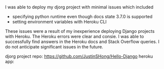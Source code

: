 I was able to deploy my djorg project with minimal issues which included

* specifying python runtime even though docs state 3.7.0 is supported
* setting environment variables with Heroku CLI

These issues were a result of my inexperience deploying Django projects with Heroku. The Heroku errors were clear and consie. I was able to successfully find answers in the Heroku docs and Stack Overflow queries. I do not anticipate significant issues in the future.


djorg project repo: https://github.com/JustinSHong/Hello-Django
heroku app: 
